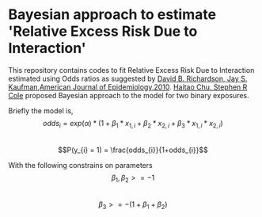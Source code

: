 # Bayesian approach to estimate 'Relative Excess Risk Due to Interaction'

This repository contains codes to fit Relative Excess Risk Due to Interaction estimated using Odds ratios as suggested by [David B. Richardson, Jay S. Kaufman,American Journal of  Epidemiology,2010](https://doi.org/10.1093/aje/kwn411). [Haitao Chu, Stephen R Cole](https://insights.ovid.com/pubmed?pmid=21228700) proposed Bayesian approach to the model for two binary exposures.   

Briefly the model is, 
$$odds_{i} = exp(\alpha)*(1+\beta_{1}*x_{1,i} + \beta_{2}*x_{2,i} + \beta_{3}*x_{1,i}*x_{2,i})$$  
$$P(y_{i} = 1) = \frac{odds_{i}}{1+odds_{i}}$$  

With the following constrains on parameters
$$ \beta_{1} , \beta_{2} >= -1 $$  
$$ \beta_{3} >= -(1+\beta_{1} + \beta_{2})$$
